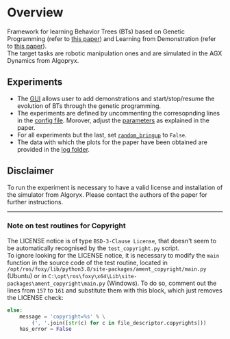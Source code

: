 # Overview

Framework for learning Behavior Trees (BTs) based on Genetic Programming (refer to [this paper](https://ieeexplore.ieee.org/abstract/document/9562088/)) and Learning from Demonstration (refer to [this paper](https://ieeexplore.ieee.org/abstract/document/9562088)).  
The target tasks are robotic manipulation ones and are simulated in the AGX Dynamics from Algopryx.

## Experiments

* The [GUI](./simulation/simulation/algoryx/combined/gui.py) allows user to add demonstrations and start/stop/resume the evolution of BTs through the genetic programming.
* The experiments are defined by uncommenting the corresopnding lines in the [config file](./simulation/simulation/algoryx/config/gp_targets.yaml). Morover, adjust the [parameters](./simulation/simulation/algoryx/config/sim_data.yaml) as explained in the paper.
* For all experiments but the last, set [`random_bringup`](./simulation/simulation/algoryx/config/sim_data.yaml#L32) to `False`.
* The data with which the plots for the paper have been obtained are provided in the [log folder](./simulation/simulation/algoryx/logs).


## Disclaimer
To run the experiment is necessary to have a valid license and installation of the simulator from Algoryx. Please contact the authors of the paper for further instructions.


---

### Note on test routines for Copyright

The LICENSE notice is of type `BSD-3-Clause License`, that doesn't seem to be automatically recognised by the `test_copyright.py` script.  
To ignore looking for the LICENSE notice, it is necessary to modify the `main` function in the source code of the test routine, located in `/opt/ros/foxy/lib/python3.8/site-packages/ament_copyright/main.py` (Ubuntu) or in `C:\opt\ros\foxy\x64\Lib\site-packages\ament_copyright\main.py` (Windows). To do so, comment out the lines from `157` to `161` and substitute them with this block, which just removes the LICENSE check:
```python
else:
    message = 'copyright=%s' % \
        (', '.join([str(c) for c in file_descriptor.copyrights]))
    has_error = False
```
